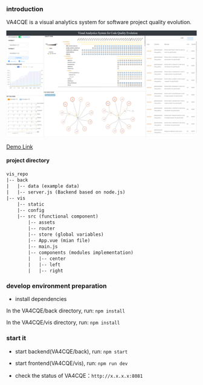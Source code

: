 ### introduction
VA4CQE is a visual analytics system for software project quality evolution.

![Example Image](/VA4CQE.png)

[Demo Link](https://youtu.be/vCWHlrgteV4)

#### project directory
```
vis_repo
|-- back
|   |-- data (example data)
|   |-- server.js (Backend based on node.js)
|-- vis
    |-- static
    |-- config 
    |-- src (functional component)
        |-- assets
        |-- router 
        |-- store (global variables)
        |-- App.vue (mian file)
        |-- main.js
        |-- components (modules implementation)
        |   |-- center
        |   |-- left
        |   |-- right
```
### develop environment preparation
- install dependencies

In the VA4CQE/back directory, run: `npm install`

In the VA4CQE/vis directory, run: `npm install`

### start it

- start backend(VA4CQE/back), run: `npm start`

- start frontend(VA4CQE/vis), run: `npm run dev`

- check the status of VA4CQE：`http://x.x.x.x:8081`
